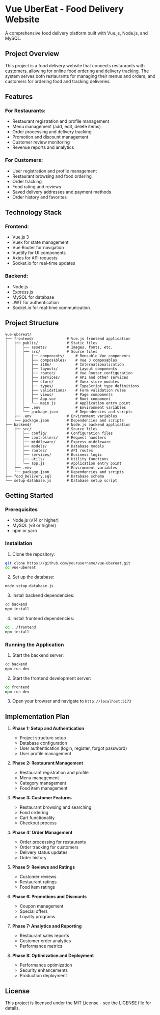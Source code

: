 # Vue UberEat - Food Delivery Website

A comprehensive food delivery platform built with Vue.js, Node.js, and MySQL.

## Project Overview

This project is a food delivery website that connects restaurants with customers, allowing for online food ordering and delivery tracking. The system serves both restaurants for managing their menus and orders, and customers for ordering food and tracking deliveries.

## Features

### For Restaurants:
- Restaurant registration and profile management
- Menu management (add, edit, delete items)
- Order processing and delivery tracking
- Promotion and discount management
- Customer review monitoring
- Revenue reports and analytics

### For Customers:
- User registration and profile management
- Restaurant browsing and food ordering
- Order tracking
- Food rating and reviews
- Saved delivery addresses and payment methods
- Order history and favorites

## Technology Stack

### Frontend:
- Vue.js 3
- Vuex for state management
- Vue Router for navigation
- Vuetify for UI components
- Axios for API requests
- Socket.io for real-time updates

### Backend:
- Node.js
- Express.js
- MySQL for database
- JWT for authentication
- Socket.io for real-time communication

## Project Structure

```
vue-ubereat/
├── frontend/               # Vue.js frontend application
│   ├── public/             # Static files
│   │   ├── assets/         # Images, fonts, etc.
│   │   ├── src/            # Source files
│   │   │   ├── components/     # Reusable Vue components
│   │   │   ├── composables/    # Vue 3 composables
│   │   │   ├── i18n/           # Internationalization
│   │   │   ├── layouts/        # Layout components
│   │   │   ├── router/         # Vue Router configuration
│   │   │   ├── services/       # API and other services
│   │   │   ├── store/          # Vuex store modules
│   │   │   ├── types/          # TypeScript type definitions
│   │   │   ├── validations/    # Form validation rules
│   │   │   ├── views/          # Page components
│   │   │   ├── App.vue         # Root component
│   │   │   └── main.js         # Application entry point
│   │   ├── .env                # Environment variables
│   │   └── package.json        # Dependencies and scripts
│   ├── .env                # Environment variables
│   └── package.json        # Dependencies and scripts
├── backend/                # Node.js backend application
│   ├── src/                # Source files
│   │   ├── config/         # Configuration files
│   │   ├── controllers/    # Request handlers
│   │   ├── middleware/     # Express middleware
│   │   ├── models/         # Database models
│   │   ├── routes/         # API routes
│   │   ├── services/       # Business logic
│   │   ├── utils/          # Utility functions
│   │   └── app.js          # Application entry point
│   ├── .env                # Environment variables
│   └── package.json        # Dependencies and scripts
├── food_Delivery.sql       # Database schema
└── setup-database.js       # Database setup script
```

## Getting Started

### Prerequisites
- Node.js (v14 or higher)
- MySQL (v8 or higher)
- npm or yarn

### Installation

1. Clone the repository:
```bash
git clone https://github.com/yourusername/vue-ubereat.git
cd vue-ubereat
```

2. Set up the database:
```bash
node setup-database.js
```

3. Install backend dependencies:
```bash
cd backend
npm install
```

4. Install frontend dependencies:
```bash
cd ../frontend
npm install
```

### Running the Application

1. Start the backend server:
```bash
cd backend
npm run dev
```

2. Start the frontend development server:
```bash
cd frontend
npm run dev
```

3. Open your browser and navigate to `http://localhost:5173`

## Implementation Plan

1. **Phase 1: Setup and Authentication**
   - Project structure setup
   - Database configuration
   - User authentication (login, register, forgot password)
   - User profile management

2. **Phase 2: Restaurant Management**
   - Restaurant registration and profile
   - Menu management
   - Category management
   - Food item management

3. **Phase 3: Customer Features**
   - Restaurant browsing and searching
   - Food ordering
   - Cart functionality
   - Checkout process

4. **Phase 4: Order Management**
   - Order processing for restaurants
   - Order tracking for customers
   - Delivery status updates
   - Order history

5. **Phase 5: Reviews and Ratings**
   - Customer reviews
   - Restaurant ratings
   - Food item ratings

6. **Phase 6: Promotions and Discounts**
   - Coupon management
   - Special offers
   - Loyalty programs

7. **Phase 7: Analytics and Reporting**
   - Restaurant sales reports
   - Customer order analytics
   - Performance metrics

8. **Phase 8: Optimization and Deployment**
   - Performance optimization
   - Security enhancements
   - Production deployment

## License

This project is licensed under the MIT License - see the LICENSE file for details.
